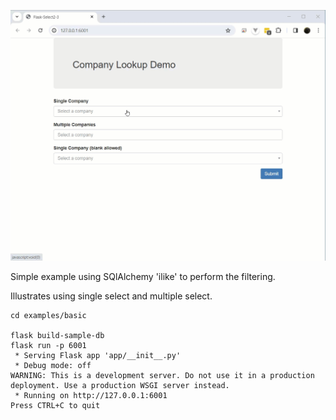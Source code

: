 ![Simple example](company-lookup-example.gif)

Simple example using SQlAlchemy 'ilike' to perform the filtering.

Illustrates using single select and multiple select.

```
cd examples/basic

flask build-sample-db
flask run -p 6001
 * Serving Flask app 'app/__init__.py'
 * Debug mode: off
WARNING: This is a development server. Do not use it in a production deployment. Use a production WSGI server instead.
 * Running on http://127.0.0.1:6001                                                                                   
Press CTRL+C to quit                 
```
